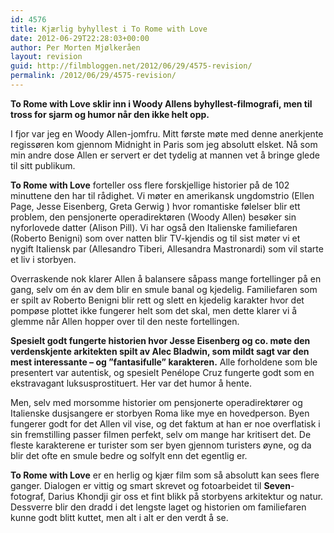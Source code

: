 ```yaml
---
id: 4576
title: Kjærlig byhyllest i To Rome with Love
date: 2012-06-29T22:28:03+00:00
author: Per Morten Mjølkeråen
layout: revision
guid: http://filmbloggen.net/2012/06/29/4575-revision/
permalink: /2012/06/29/4575-revision/
---
```

**To Rome with Love sklir inn i Woody Allens byhyllest-filmografi, men til tross for sjarm og humor når den ikke helt opp.** 

I fjor var jeg en Woody Allen-jomfru. Mitt første møte med denne anerkjente regissøren kom gjennom Midnight in Paris som jeg absolutt elsket. Nå som min andre dose Allen er servert er det tydelig at mannen vet å bringe glede til sitt publikum.

**To Rome with Love** forteller oss flere forskjellige historier på de 102 minuttene den har til rådighet. Vi møter en amerikansk ungdomstrio (Ellen Page, Jesse Eisenberg, Greta Gerwig ) hvor romantiske følelser blir ett problem, den pensjonerte operadirektøren (Woody Allen) besøker sin nyforlovede datter (Alison Pill). Vi har også den Italienske familiefaren (Roberto Benigni) som over natten blir TV-kjendis og til sist møter vi et nygift Italiensk par (Allesandro Tiberi, Allesandra Mastronardi) som vil starte et liv i storbyen. 

Overraskende nok klarer Allen å balansere såpass mange fortellinger på en gang, selv om én av dem blir en smule banal og kjedelig. Familiefaren som er spilt av Roberto Benigni blir rett og slett en kjedelig karakter hvor det pompøse plottet ikke fungerer helt som det skal, men dette klarer vi å glemme når Allen hopper over til den neste fortellingen. 

**Spesielt godt fungerte historien hvor Jesse Eisenberg og co. møte den verdenskjente arkitekten spilt av Alec Bladwin, som mildt sagt var den mest interessante – og ”fantasifulle” karakteren.** Alle forholdene som ble presentert var autentisk, og spesielt Penélope Cruz fungerte godt som en ekstravagant luksusprostituert. Her var det humor å hente. 

Men, selv med morsomme historier om pensjonerte operadirektører og Italienske dusjsangere er storbyen Roma like mye en hovedperson. Byen fungerer godt for det Allen vil vise, og det faktum at han er noe overflatisk i sin fremstilling passer filmen perfekt, selv om mange har kritisert det. De fleste karakterene er turister som ser byen gjennom turisters øyne, og da blir det ofte en smule bedre og solfylt enn det egentlig er. 

**To Rome with Love** er en herlig og kjær film som så absolutt kan sees flere ganger. Dialogen er vittig og smart skrevet og fotoarbeidet til **Seven**-fotograf, Darius Khondji gir oss et fint blikk på storbyens arkitektur og natur. Dessverre blir den dradd i det lengste laget og historien om familiefaren kunne godt blitt kuttet, men alt i alt er den verdt å se.